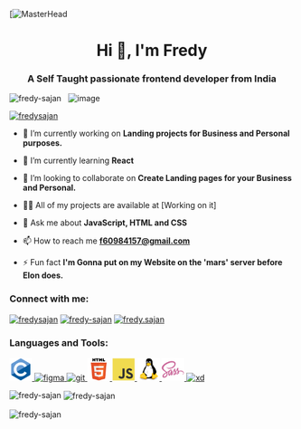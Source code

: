 [![MasterHead](https://camo.githubusercontent.com/775ed67e1d46c9534c3cb9a4694edf0603b1436a7e3e15891d3c327733fc26b6/68747470733a2f2f7777772e61756469656e6365706c616e65742e636f6d2f726f6f742f74656d706c6174652f312f2f696d616765732f7765622d646576656c6f706d656e742e676966)
<h1 align="center">Hi 👋, I'm Fredy</h1>
<h3 align="center">A Self Taught passionate frontend developer from India</h3>
<img align="right" width="400" alt="image" src="https://media1.giphy.com/media/qgQUggAC3Pfv687qPC/giphy.gif?cid=ecf05e4747vampji1917c885gr7yc68vd4gzkgr0y70ghaqj&rid=giphy.gif&ct=g"/>

<p align="left"> <img src="https://komarev.com/ghpvc/?username=fredy-sajan&label=Profile%20views&color=0e75b6&style=flat" alt="fredy-sajan" /> </p>

<p align="left"> <a href="https://twitter.com/fredysajan" target="blank"><img src="https://img.shields.io/twitter/follow/fredysajan?logo=twitter&style=for-the-badge" alt="fredysajan" /></a> </p>

- 🔭 I’m currently working on **Landing projects for Business and Personal purposes.**

- 🌱 I’m currently learning **React**

- 👯 I’m looking to collaborate on **Create Landing pages for your Business and Personal.**

- 👨‍💻 All of my projects are available at [Working on it]

- 💬 Ask me about **JavaScript, HTML and CSS**

- 📫 How to reach me **f60984157@gmail.com**

- ⚡ Fun fact **I'm Gonna put on my Website on the 'mars' server before Elon does.**

<h3 align="left">Connect with me:</h3>
<p align="left">
<a href="https://twitter.com/fredysajan" target="blank"><img align="center" src="https://raw.githubusercontent.com/rahuldkjain/github-profile-readme-generator/master/src/images/icons/Social/twitter.svg" alt="fredysajan" height="30" width="40" /></a>
<a href="https://linkedin.com/in/fredy-sajan" target="blank"><img align="center" src="https://raw.githubusercontent.com/rahuldkjain/github-profile-readme-generator/master/src/images/icons/Social/linked-in-alt.svg" alt="fredy-sajan" height="30" width="40" /></a>
<a href="https://instagram.com/fredy.sajan" target="blank"><img align="center" src="https://raw.githubusercontent.com/rahuldkjain/github-profile-readme-generator/master/src/images/icons/Social/instagram.svg" alt="fredy.sajan" height="30" width="40" /></a>
</p>

<h3 align="left">Languages and Tools:</h3>
<p align="left"> <a href="https://www.cprogramming.com/" target="_blank" rel="noreferrer"> <img src="https://raw.githubusercontent.com/devicons/devicon/master/icons/c/c-original.svg" alt="c" width="40" height="40"/> </a> <a href="https://www.figma.com/" target="_blank" rel="noreferrer"> <img src="https://www.vectorlogo.zone/logos/figma/figma-icon.svg" alt="figma" width="40" height="40"/> </a> <a href="https://git-scm.com/" target="_blank" rel="noreferrer"> <img src="https://www.vectorlogo.zone/logos/git-scm/git-scm-icon.svg" alt="git" width="40" height="40"/> </a> <a href="https://www.w3.org/html/" target="_blank" rel="noreferrer"> <img src="https://raw.githubusercontent.com/devicons/devicon/master/icons/html5/html5-original-wordmark.svg" alt="html5" width="40" height="40"/> </a> <a href="https://developer.mozilla.org/en-US/docs/Web/JavaScript" target="_blank" rel="noreferrer"> <img src="https://raw.githubusercontent.com/devicons/devicon/master/icons/javascript/javascript-original.svg" alt="javascript" width="40" height="40"/> </a> <a href="https://www.linux.org/" target="_blank" rel="noreferrer"> <img src="https://raw.githubusercontent.com/devicons/devicon/master/icons/linux/linux-original.svg" alt="linux" width="40" height="40"/> </a> <a href="https://sass-lang.com" target="_blank" rel="noreferrer"> <img src="https://raw.githubusercontent.com/devicons/devicon/master/icons/sass/sass-original.svg" alt="sass" width="40" height="40"/> </a> <a href="https://www.adobe.com/products/xd.html" target="_blank" rel="noreferrer"> <img src="https://cdn.worldvectorlogo.com/logos/adobe-xd.svg" alt="xd" width="40" height="40"/> </a> </p>

<p><img align="left" src="https://github-readme-stats.vercel.app/api/top-langs?username=fredy-sajan&show_icons=true&locale=en&layout=compact" alt="fredy-sajan" /></p>

<p>&nbsp;<img align="center" src="https://github-readme-stats.vercel.app/api?username=fredy-sajan&show_icons=true&locale=en" alt="fredy-sajan" /></p>

<p><img align="center" src="https://github-readme-streak-stats.herokuapp.com/?user=fredy-sajan&" alt="fredy-sajan" /></p>

